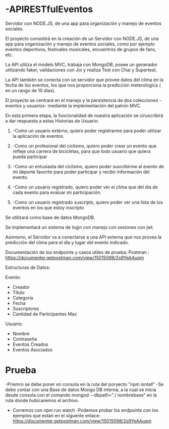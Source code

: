 # -APIRESTfulEventos
Servidor con NODE.JS, de una app para organización y manejo de eventos sociales.


El proyecto consistirá en la creación de un Servidor con NODE.JS, de una app para organización y manejo de eventos sociales, como por ejemplo eventos deportivos, festivales musicales, encuentros de grupos de fans, etc. 

La API utiliza el modelo MVC, trabaja con MongoDB, posee un generador utilizando faker, validaciones con Joi y realiza Test con Chai y Supertest.

La API también se conecta con un servidor que provee datos del clima en la fecha de lso eventos, los que nos proporciona la predicción meterologica ( en un rango de 10 dias).


El proyecto se centrará en el manejo y la persistencia de dos colecciones - eventos y usuarios- mediante la implementación del patrón MVC.

En esta primera etapa, la funcionalidad de nuestra aplicación se ciruscribirá a dar respuesta a estas Historias de Usuario:

1.	-Como un usuario externo, quiero poder registrarme para poder utilizar la aplicación de eventos.

2.	-Como un profesional del ciclismo, quiero poder crear un evento que refleje una carrera de bicicletas, para que todo usuario que quiera pueda participar

3.	-Como un entusiasta del ciclismo, quiero poder suscribirme al evento de mi deporte favorito para poder participar y recibir información del evento.

4.	-Como un usuario registrado, quiero poder ver el clima que del dia de cada evento para evaluar mi participación.

5.	-Como un usuario registrado suscripto, quiero poder ver una lista de los eventos en los que estoy inscripto


Se utilizará como base de datos MongoDB.

Se implementará un sistema de login con manejo con sesiones con jwt.

Asimismo, el Servidor va a conectarse a una API externa que nos provea la predicción del clima para el día y lugar del evento indicado.

Documentación de los endpoints y casos utiles de prueba: Postman : https://documenter.getpostman.com/view/15015098/2s9YeAAuqm

Estructuras de Datos:

Evento:
- Creador
- Título 
- Categoría 
- Fecha
- Suscriptores
- Cantidad de Participantes Max

Usuario: 
- Nombre
- Contraseña
- Eventos Creados
- Eventos Asociados

# Prueba
-Priemro se debe poner en consola en la ruta del poryecto "npm isntall"
-Se debe contar con una Base de datos Mongo DB interna, a la cual se inicia desde consola con el comando  mongod --dbpath="./ nombrebase"  en la ruta donde hubicaremos el archivo.
- Corremos con npm run watch
-Podemos probar los endpoints con los ejemplos que están en el siguente enlace: https://documenter.getpostman.com/view/15015098/2s9YeAAuqm

